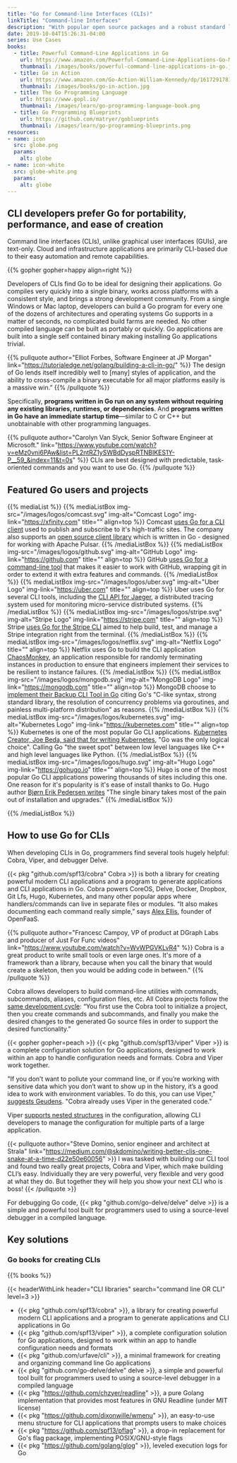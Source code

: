 ```yaml
---
title: "Go for Command-line Interfaces (CLIs)"
linkTitle: "Command-line Interfaces"
description: "With popular open source packages and a robust standard library, use Go to create fast and elegant CLIs."
date: 2019-10-04T15:26:31-04:00
series: Use Cases
books:
  - title: Powerful Command-Line Applications in Go
    url: https://www.amazon.com/Powerful-Command-Line-Applications-Go-Maintainable/dp/168050696X
    thumbnail: /images/books/powerful-command-line-applications-in-go.jpg
  - title: Go in Action
    url: https://www.amazon.com/Go-Action-William-Kennedy/dp/1617291781
    thumbnail: /images/books/go-in-action.jpg 
  - title: The Go Programming Language
    url: https://www.gopl.io/
    thumbnail: /images/learn/go-programming-language-book.png
  - title: Go Programming Blueprints
    url: https://github.com/matryer/goblueprints
    thumbnail: /images/learn/go-programming-blueprints.png
resources:
- name: icon
  src: globe.png
  params:
    alt: globe
- name: icon-white
  src: globe-white.png
  params:
    alt: globe
---
```


## CLI developers prefer Go for portability, performance, and ease of creation

Command line interfaces (CLIs), unlike graphical user interfaces (GUIs), are text-only. Cloud and infrastructure applications are primarily CLI-based due to their easy automation and remote capabilities. 

{{% gopher gopher=happy align=right %}}

Developers of CLIs find Go to be ideal for designing their applications. Go compiles very quickly into a single binary, works across platforms with a consistent style, and brings a strong development community.  From a single Windows or Mac laptop, developers can build a Go program for every one of the dozens of architectures and operating systems Go supports in a matter of seconds, no complicated build farms are needed. No other compiled language can be built as portably or quickly. Go applications are built into a single self contained binary making installing Go applications trivial.

{{% pullquote author="Elliot Forbes, Software Engineer at JP Morgan" link="https://tutorialedge.net/golang/building-a-cli-in-go/" %}}
The design of Go lends itself incredibly well to [many] styles of application, and the ability to cross-compile a binary executable for all major platforms easily is a massive win.”
{{% /pullquote %}}

Specifically, **programs written in Go run on any system without requiring any existing libraries, runtimes, or dependencies**. And **programs written in Go have an immediate startup time**—similar to C or C++ but unobtainable with other programming languages. 

{{% pullquote author="Carolyn Van Slyck, Senior Software Engineer at Microsoft." link="https://www.youtube.com/watch?v=eMz0vni6PAw&list=PL2ntRZ1ySWBdDyspRTNBIKES1Y-P__59_&index=11&t=0s" %}}
CLIs are best designed with predictable, task-oriented commands and you want to use Go.
{{% /pullquote %}}

## Featured Go users and projects

{{% mediaList %}}
    {{% mediaListBox img-src="/images/logos/comcast.svg" img-alt="Comcast Logo" img-link="https://xfinity.com" title="" align=top %}}
Comcast [uses Go for a CLI client](https://github.com/Comcast/pulsar-client-go/blob/master/cli/main.go) used to publish and subscribe to it's high-traffic sites. The company also supports an [open source client library](https://github.com/Comcast/pulsar-client-go) which is written in Go - designed for working with Apache Pulsar.
    {{% /mediaListBox %}}
    {{% mediaListBox img-src="/images/logos/github.svg" img-alt="GitHub Logo"  img-link="https://github.com" title="" align=top  %}}
GitHub [uses Go for a command-line tool](https://github.com/github/hub) that makes it easier to work with GitHub, wrapping git in order to extend it with extra features and commands.
    {{% /mediaListBox %}}
    {{% mediaListBox img-src="/images/logos/uber.svg" img-alt="Uber Logo"  img-link="https://uber.com" title="" align=top  %}}
Uber uses Go for several CLI tools, including the [CLI API for Jaeger](https://www.jaegertracing.io/docs/1.14/cli/), a distributed tracing system used for monitoring micro-service distributed systems.
    {{% /mediaListBox %}}
    {{% mediaListBox img-src="/images/logos/stripe.svg" img-alt="Stripe Logo"  img-link="https://stripe.com" title="" align=top  %}}
Stripe [uses Go for the Stripe CLI](https://github.com/stripe/stripe-cli) aimed to help build, test, and manage a Stripe integration right from the terminal.
{{% /mediaListBox %}}
    {{% mediaListBox img-src="/images/logos/netflix.svg" img-alt="Netflix Logo" title="" align=top %}}
Netflix uses Go to build the CLI application [ChaosMonkey](https://medium.com/netflix-techblog/application-data-caching-using-ssds-5bf25df851ef), an application responsible for randomly terminating instances in production to ensure that engineers implement their services to be resilient to instance failures. 
    {{% /mediaListBox %}}
    {{% mediaListBox img-src="/images/logos/mongodb.svg" img-alt="MongoDB Logo"  img-link="https://mongodb.com" title="" align=top  %}}
MongoDB choose to [implement their Backup CLI Tool in Go](https://www.mongodb.com/blog/post/go-agent-go) citing Go's "C-like syntax, strong standard library, the resolution of concurrency problems via goroutines, and painless multi-platform distribution" as reasons. 
{{% /mediaListBox %}}
    {{% mediaListBox img-src="/images/logos/kubernetes.svg" img-alt="Kubernetes Logo"  img-link="https://kubernetes.com" title="" align=top  %}}
Kubernetes is one of the most popular Go CLI applications. [Kubernetes Creator, Joe Beda, said that for writing Kubernetes](https://blog.gopheracademy.com/birthday-bash-2014/kubernetes-go-crazy-delicious/), "Go was the only logical choice". Calling Go "the sweet spot" between low level languages like C++ and high level languages like Python. 
{{% /mediaListBox %}}
    {{% mediaListBox img-src="/images/logos/hugo.svg" img-alt="Hugo Logo"  img-link="https://gohugo.io" title="" align=top  %}}
Hugo is one of the most popular Go CLI applications powering thousands of sites including this one. One reason for it's popularity is it's ease of install thanks to Go. Hugo author [Bjørn Erik Pedersen writes](https://gohugo.io/news/lets-celebrate-hugos-5th-birthday/) "The single binary takes most of the pain out of installation and upgrades."
{{% /mediaListBox %}}

{{% /mediaListBox %}}

## How to use Go for CLIs

When developing CLIs in Go, programmers find several tools hugely helpful: Cobra, Viper, and debugger Delve.

 {{< pkg "github.com/spf13/cobra" Cobra >}} is both a library for creating powerful modern CLI applications and a program to generate applications and CLI applications in Go. Cobra powers CoreOS, Delve, Docker, Dropbox, Git Lfs, Hugo, Kubernetes, and many other popular apps where handlers/commands can live in separate files or modules. “It also makes documenting each command really simple,” says [Alex Ellis](https://blog.alexellis.io/5-keys-to-a-killer-go-cli/), founder of OpenFaaS.

{{% pullquote author="Francesc Campoy, VP of product at DGraph Labs and producer of Just For Func videos" link="https://www.youtube.com/watch?v=WvWPGVKLvR4" %}}
Cobra is a great product to write small tools or even large ones. It's more of a framework than a library, because when you call the binary that would create a skeleton, then you would be adding code in between."
{{% /pullquote %}}

Cobra allows developers to build command-line utilities with commands, subcommands, aliases, configuration files, etc. All Cobra projects follow the [same development cycle](https://www.linode.com/docs/development/go/using-cobra/):  “You first use the Cobra tool to initialize a project, then you create commands and subcommands, and finally you make the desired changes to the generated Go source files in order to support the desired functionality.”

{{< gopher gopher=peach  >}}
 {{< pkg "github.com/spf13/viper" Viper >}} is a complete configuration solution for Go applications, designed to work within an app to handle configuration needs and formats. Cobra and Viper work together.

"If you don’t want to pollute your command line, or if you’re working with sensitive data which you don’t want to show up in the history, it’s a good idea to work with environment variables. To do this, you can use Viper," [suggests Geudens](https://ordina-jworks.github.io/development/2018/10/20/make-your-own-cli-with-golang-and-cobra.html). "Cobra already uses Viper in the generated code."

Viper [supports nested structures](https://scene-si.org/2017/04/20/managing-configuration-with-viper/) in the configuration, allowing CLI developers to manage the configuration for multiple parts of a large application.

{{< pullquote author="Steve Domino, senior engineer and architect at Strala" link="https://medium.com/@skdomino/writing-better-clis-one-snake-at-a-time-d22e50e60056" >}}
I was tasked with building our CLI tool and found two really great projects, Cobra and Viper, which make building CLI’s easy. Individually they are very powerful, very flexible and very good at what they do. But together they will help you show your next CLI who is boss!
{{< /pullquote >}}

For debugging Go code, {{< pkg "github.com/go-delve/delve" delve >}} is a simple and powerful tool built for programmers used to using a source-level debugger in a compiled language.

## Key solutions

### Go books for creating CLIs 

{{% books %}}

{{< headerWithLink header="CLI libraries" search="command line OR CLI" level=3 >}} 

*   {{< pkg "github.com/spf13/cobra" >}}, a library for creating powerful modern CLI applications and a program to generate applications and CLI applications in Go
*   {{< pkg "github.com/spf13/viper" >}}, a complete configuration solution for Go applications, designed to work within an app to handle configuration needs and formats
*   {{< pkg "github.com/urfave/cli" >}}, a minimal framework for creating and organizing command line Go applications
*   {{< pkg "github.com/go-delve/delve" delve >}}, a simple and powerful tool built for programmers used to using a source-level debugger in a compiled language
*   {{< pkg "https://github.com/chzyer/readline" >}}, a pure Golang implementation that provides most features in GNU Readline (under MIT license)
*   {{< pkg "https://github.com/dixonwille/wmenu" >}}, an easy-to-use menu structure for CLI applications that prompts users to make choices
*   {{< pkg "https://github.com/spf13/pflag" >}}, a drop-in replacement for Go's flag package, implementing POSIX/GNU-style flags
*   {{< pkg "https://github.com/golang/glog" >}}, leveled execution logs for Go